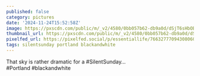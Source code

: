 ```yaml
---
published: false
category: pictures
date: '2024-11-24T15:52:58Z'
image: https://pxscdn.com/public/m/_v2/4580/0bb057b62-db9a0d/dSjT6sHbOBh5/o70gYAsRswJZqPC1c4QfKrAnRpGASzxTP0AyoWwb.jpg
thumbnail_url: https://pxscdn.com/public/m/_v2/4580/0bb057b62-db9a0d/dSjT6sHbOBh5/o70gYAsRswJZqPC1c4QfKrAnRpGASzxTP0AyoWwb_thumb.jpg
pixelfed_url: https://pixelfed.social/p/essentiallife/766327770943080607
tags: silentsunday portland blackandwhite
---
```


That sky is rather dramatic for a #SilentSunday…  
#Portland #blackandwhite
